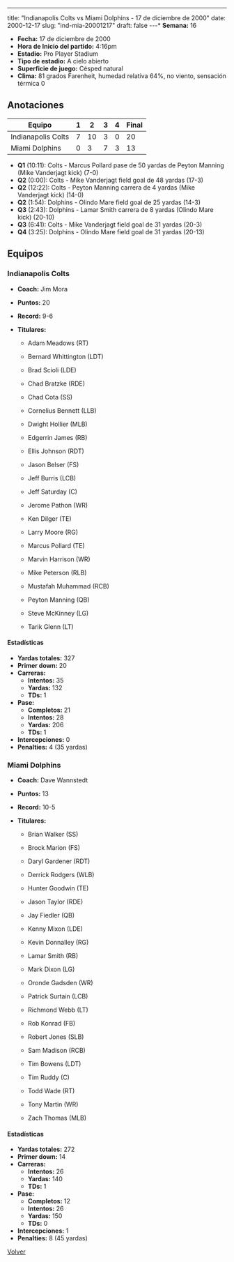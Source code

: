---
title: "Indianapolis Colts vs Miami Dolphins - 17 de diciembre de 2000"
date: 2000-12-17
slug: "ind-mia-20001217"
draft: false
---* **Semana:** 16
* **Fecha:** 17 de diciembre de 2000
* **Hora de Inicio del partido:** 4:16pm
* **Estadio:** Pro Player Stadium
* **Tipo de estadio:** A cielo abierto
* **Superficie de juego:** Césped natural
* **Clima:** 81 grados Farenheit, humedad relativa 64%, no viento, sensación térmica 0




## Anotaciones
| Equipo | 1 | 2 | 3 | 4 | Final |
|--------|---|---|---|---|-------|
| Indianapolis Colts  | 7 | 10 | 3 | 0  | 20 |
| Miami Dolphins  | 0 | 3 | 7 | 3  | 13 |
* **Q1** (10:11): Colts - Marcus Pollard pase de 50 yardas de Peyton Manning (Mike Vanderjagt kick) (7-0)
* **Q2** (0:00): Colts - Mike Vanderjagt field goal de 48 yardas (17-3)
* **Q2** (12:22): Colts - Peyton Manning carrera de 4 yardas (Mike Vanderjagt kick) (14-0)
* **Q2** (1:54): Dolphins - Olindo Mare field goal de 25 yardas (14-3)
* **Q3** (2:43): Dolphins - Lamar Smith carrera de 8 yardas (Olindo Mare kick) (20-10)
* **Q3** (6:41): Colts - Mike Vanderjagt field goal de 31 yardas (20-3)
* **Q4** (3:25): Dolphins - Olindo Mare field goal de 31 yardas (20-13)


## Equipos


### Indianapolis Colts
* **Coach:** Jim Mora
* **Puntos:** 20
* **Record:** 9-6
* **Titulares:** 

  * Adam Meadows (RT) 

  * Bernard Whittington (LDT) 

  * Brad Scioli (LDE) 

  * Chad Bratzke (RDE) 

  * Chad Cota (SS) 

  * Cornelius Bennett (LLB) 

  * Dwight Hollier (MLB) 

  * Edgerrin James (RB) 

  * Ellis Johnson (RDT) 

  * Jason Belser (FS) 

  * Jeff Burris (LCB) 

  * Jeff Saturday (C) 

  * Jerome Pathon (WR) 

  * Ken Dilger (TE) 

  * Larry Moore (RG) 

  * Marcus Pollard (TE) 

  * Marvin Harrison (WR) 

  * Mike Peterson (RLB) 

  * Mustafah Muhammad (RCB) 

  * Peyton Manning (QB) 

  * Steve McKinney (LG) 

  * Tarik Glenn (LT) 

#### Estadísticas
* **Yardas totales:** 327
* **Primer down:** 20
* **Carreras:**
  * **Intentos:** 35
  * **Yardas:** 132
  * **TDs:** 1
* **Pase:**
  * **Completos:** 21
  * **Intentos:** 28
  * **Yardas:** 206
  * **TDs:** 1
* **Intercepciones:** 0
* **Penalties:** 4 (35 yardas)

### Miami Dolphins
* **Coach:** Dave Wannstedt
* **Puntos:** 13
* **Record:** 10-5
* **Titulares:** 

  * Brian Walker (SS) 

  * Brock Marion (FS) 

  * Daryl Gardener (RDT) 

  * Derrick Rodgers (WLB) 

  * Hunter Goodwin (TE) 

  * Jason Taylor (RDE) 

  * Jay Fiedler (QB) 

  * Kenny Mixon (LDE) 

  * Kevin Donnalley (RG) 

  * Lamar Smith (RB) 

  * Mark Dixon (LG) 

  * Oronde Gadsden (WR) 

  * Patrick Surtain (LCB) 

  * Richmond Webb (LT) 

  * Rob Konrad (FB) 

  * Robert Jones (SLB) 

  * Sam Madison (RCB) 

  * Tim Bowens (LDT) 

  * Tim Ruddy (C) 

  * Todd Wade (RT) 

  * Tony Martin (WR) 

  * Zach Thomas (MLB) 

#### Estadísticas
* **Yardas totales:** 272
* **Primer down:** 14
* **Carreras:**
  * **Intentos:** 26
  * **Yardas:** 140
  * **TDs:** 1
* **Pase:**
  * **Completos:** 12
  * **Intentos:** 26
  * **Yardas:** 150
  * **TDs:** 0
* **Intercepciones:** 1
* **Penalties:** 8 (45 yardas)


[Volver](/historia/2000)
